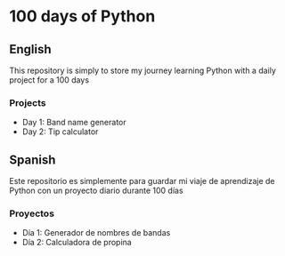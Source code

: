 # 100 days of Python

## English

This repository is simply to store my journey learning Python with a daily project for a 100 days

### Projects

* Day 1: Band name generator
* Day 2: Tip calculator

## Spanish

Este repositorio es simplemente para guardar mi viaje de aprendizaje de Python con un proyecto diario durante 100 días

### Proyectos

* Día 1: Generador de nombres de bandas
* Día 2: Calculadora de propina
